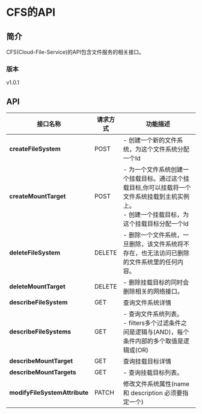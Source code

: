 # CFS的API


## 简介
CFS(Cloud-File-Service)的API包含文件服务的相关接口。


### 版本
v1.0.1


## API
|接口名称|请求方式|功能描述|
|---|---|---|
|**createFileSystem**|POST|- 创建一个新的文件系统，为这个文件系统分配一个Id<br>|
|**createMountTarget**|POST|- 为一个文件系统创建一个挂载目标。通过这个挂载目标,你可以挂载将一个文件系统挂载到主机实例上。<br>- 创建一个挂载目标，为这个挂载目标分配一个Id<br>|
|**deleteFileSystem**|DELETE|-   删除一个文件系统，一旦删除，该文件系统将不存在，也无法访问已删除的文件系统里的任何内容。<br>|
|**deleteMountTarget**|DELETE|-   删除挂载目标的同时会删除相关的网络接口。<br>|
|**describeFileSystem**|GET|查询文件系统详情|
|**describeFileSystems**|GET|-   查询文件系统列表。<br>-   filters多个过滤条件之间是逻辑与(AND)，每个条件内部的多个取值是逻辑或(OR)<br>|
|**describeMountTarget**|GET|查询挂载目标详情|
|**describeMountTargets**|GET|-   查询挂载目标列表。<br>|
|**modifyFileSystemAttribute**|PATCH|修改文件系统属性(name 和 description 必须要指定一个)|
